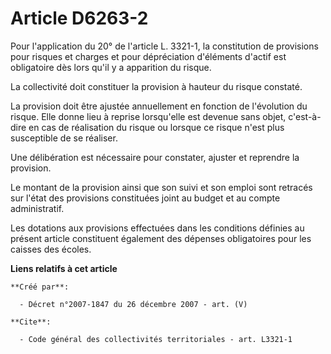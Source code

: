 # Article D6263-2

Pour l'application du 20° de l'article L. 3321-1, la constitution de provisions pour risques et charges et pour dépréciation
d'éléments d'actif est obligatoire dès lors qu'il y a apparition du risque. 

La collectivité doit constituer la provision à hauteur du risque constaté. 

La provision doit être ajustée annuellement en fonction de l'évolution du risque. Elle donne lieu à reprise lorsqu'elle est
devenue sans objet, c'est-à-dire en cas de réalisation du risque ou lorsque ce risque n'est plus susceptible de se réaliser. 

Une délibération est nécessaire pour constater, ajuster et reprendre la provision. 

Le montant de la provision ainsi que son suivi et son emploi sont retracés sur l'état des provisions constituées joint au
budget et au compte administratif. 

Les dotations aux provisions effectuées dans les conditions définies au présent article constituent également des dépenses
obligatoires pour les caisses des écoles.

**Liens relatifs à cet article**

	**Créé par**:

	  - Décret n°2007-1847 du 26 décembre 2007 - art. (V)

	**Cite**:

	  - Code général des collectivités territoriales - art. L3321-1
